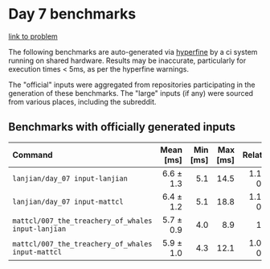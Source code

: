 # Day 7 benchmarks

[link to problem](http://adventofcode.com/2021/day/7)

The following benchmarks are auto-generated via [hyperfine](https://github.com/sharkdp/hyperfine) by a ci system running on shared hardware. Results may be inaccurate, particularly for execution times < 5ms, as per the hyperfine warnings.

The "official" inputs were aggregated from repositories participating in the generation of these benchmarks. The "large" inputs (if any) were sourced from various places, including the subreddit.

## Benchmarks with officially generated inputs
| Command | Mean [ms] | Min [ms] | Max [ms] | Relative |
|:---|---:|---:|---:|---:|
| `lanjian/day_07 input-lanjian` | 6.6 ± 1.3 | 5.1 | 14.5 | 1.16 ± 0.30 |
| `lanjian/day_07 input-mattcl` | 6.4 ± 1.2 | 5.1 | 18.8 | 1.11 ± 0.27 |
| `mattcl/007_the_treachery_of_whales input-lanjian` | 5.7 ± 0.9 | 4.0 | 8.9 | 1.00 |
| `mattcl/007_the_treachery_of_whales input-mattcl` | 5.9 ± 1.0 | 4.3 | 12.1 | 1.04 ± 0.24 |
